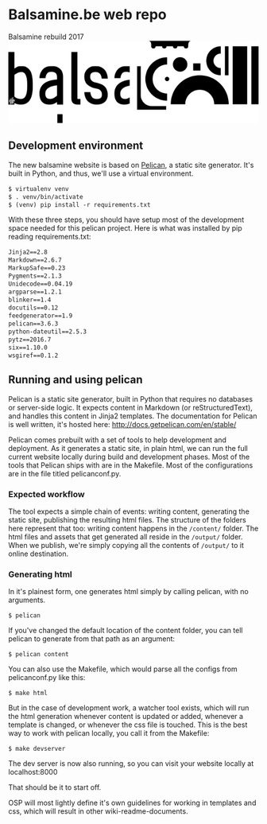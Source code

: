 # Balsamine.be web repo
Balsamine rebuild 2017
![logo-balsa](/content/images/logo-balsa-16-17-large.svg)

## Development environment
The new balsamine website is based on [Pelican](https://blog.getpelican.com/), a static site generator. It's built in Python, and thus, we'll use a virtual environment.

```
$ virtualenv venv
$ . venv/bin/activate
$ (venv) pip install -r requirements.txt
```

With these three steps, you should have setup most of the development space needed for this pelican project. Here is what was installed by pip reading requirements.txt:

```
Jinja2==2.8
Markdown==2.6.7
MarkupSafe==0.23
Pygments==2.1.3
Unidecode==0.04.19
argparse==1.2.1
blinker==1.4
docutils==0.12
feedgenerator==1.9
pelican==3.6.3
python-dateutil==2.5.3
pytz==2016.7
six==1.10.0
wsgiref==0.1.2
```

## Running and using pelican
Pelican is a static site generator, built in Python that requires no databases or server-side logic. It expects content in Markdown (or reStructuredText), and handles this content in Jinja2 templates. The documentation for Pelican is well written, it's hosted here: http://docs.getpelican.com/en/stable/

Pelican comes prebuilt with a set of tools to help development and deployment. As it generates a static site, in plain html, we can run the full current website locally during build and development phases. Most of the tools that Pelican ships with are in the Makefile. Most of the configurations are in the file titled pelicanconf.py.

### Expected workflow
The tool expects a simple chain of events: writing content, generating the static site, publishing the resulting html files. The structure of the folders here represent that too: writing content happens in the `/content/` folder. The html files and assets that get generated all reside in the `/output/` folder. When we publish, we're simply copying all the contents of `/output/` to it online destination.

### Generating html
In it's plainest form, one generates html simply by calling pelican, with no arguments.
```
$ pelican
```
If you've changed the default location of the content folder, you can tell pelican to generate from that path as an argument:
```
$ pelican content
```
You can also use the Makefile, which would parse all the configs from pelicanconf.py like this:
```
$ make html
```
But in the case of development work, a watcher tool exists, which will run the html generation whenever content is updated or added, whenever a template is changed, or whenever the css file is touched. This is the best way to work with pelican locally, you call it from the Makefile:
```
$ make devserver
```
The dev server is now also running, so you can visit your website locally at localhost:8000

That should be it to start off.

OSP will most lightly define it's own guidelines for working in templates and css, which will result in other wiki-readme-documents.
